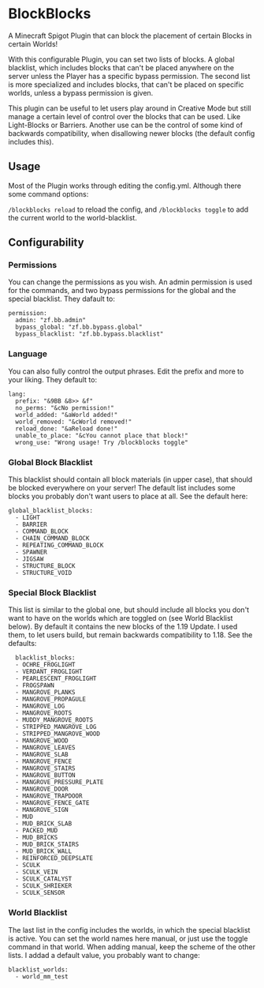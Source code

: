 # BlockBlocks
A Minecraft Spigot Plugin that can block the placement of certain Blocks in certain Worlds!

With this configurable Plugin, you can set two lists of blocks. A global blacklist, which includes blocks that can't be placed anywhere on the server unless the Player has a specific bypass permission. The second list is more specialized and includes blocks, that can't be placed on specific worlds, unless a bypass permission is given.

This plugin can be useful to let users play around in Creative Mode but still manage a certain level of control over the blocks that can be used. Like Light-Blocks or Barriers. Another use can be the control of some kind of backwards compatibility, when disallowing newer blocks (the default config includes this).

## Usage
Most of the Plugin works through editing the config.yml. Although there some command options:

`/blockblocks reload` to reload the config, and
`/blockblocks toggle` to add the current world to the world-blacklist.

## Configurability
### Permissions
You can change the permissions as you wish. An admin permission is used for the commands, and two bypass permissions for the global and the special blacklist. They dafault to:
```
permission:
  admin: "zf.bb.admin"
  bypass_global: "zf.bb.bypass.global"
  bypass_blacklist: "zf.bb.bypass.blacklist"
```
### Language
You can also fully control the output phrases. Edit the prefix and more to your liking. They default to:
```
lang:
  prefix: "&9BB &8>> &f"
  no_perms: "&cNo permission!"
  world_added: "&aWorld added!"
  world_removed: "&cWorld removed!"
  reload_done: "&aReload done!"
  unable_to_place: "&cYou cannot place that block!"
  wrong_use: "Wrong usage! Try /blockblocks toggle"
```
### Global Block Blacklist
This blacklist should contain all block materials (in upper case), that should be blocked everywhere on your server! The default list includes some blocks you probably don't want users to place at all. See the default here:
```
global_blacklist_blocks:
  - LIGHT
  - BARRIER
  - COMMAND_BLOCK
  - CHAIN_COMMAND_BLOCK
  - REPEATING_COMMAND_BLOCK
  - SPAWNER
  - JIGSAW
  - STRUCTURE_BLOCK
  - STRUCTURE_VOID
```
### Special Block Blacklist
This list is similar to the global one, but should include all blocks you don't want to have on the worlds which are toggled on (see World Blacklist below). By default it contains the new blocks of the 1.19 Update. I used them, to let users build, but remain backwards compatibility to 1.18. See the defaults:
```
  blacklist_blocks:
  - OCHRE_FROGLIGHT
  - VERDANT_FROGLIGHT
  - PEARLESCENT_FROGLIGHT
  - FROGSPAWN
  - MANGROVE_PLANKS
  - MANGROVE_PROPAGULE
  - MANGROVE_LOG
  - MANGROVE_ROOTS
  - MUDDY_MANGROVE_ROOTS
  - STRIPPED_MANGROVE_LOG
  - STRIPPED_MANGROVE_WOOD
  - MANGROVE_WOOD
  - MANGROVE_LEAVES
  - MANGROVE_SLAB
  - MANGROVE_FENCE
  - MANGROVE_STAIRS
  - MANGROVE_BUTTON
  - MANGROVE_PRESSURE_PLATE
  - MANGROVE_DOOR
  - MANGROVE_TRAPDOOR
  - MANGROVE_FENCE_GATE
  - MANGROVE_SIGN
  - MUD
  - MUD_BRICK_SLAB
  - PACKED_MUD
  - MUD_BRICKS
  - MUD_BRICK_STAIRS
  - MUD_BRICK_WALL
  - REINFORCED_DEEPSLATE
  - SCULK
  - SCULK_VEIN
  - SCULK_CATALYST
  - SCULK_SHRIEKER
  - SCULK_SENSOR
```
### World Blacklist
The last list in the config includes the worlds, in which the special blacklist is active. You can set the world names here manual, or just use the toggle command in that world. When adding manual, keep the scheme of the other lists. I addad a default value, you probably want to change:
```
blacklist_worlds:
  - world_mm_test
```
